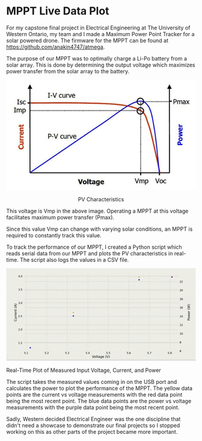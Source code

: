 # MPPT Live Data Plot

For my capstone final project in Electrical Engineering at The University of Western Ontario, my team and I made a Maximum Power Point Tracker for a solar powered drone. The firmware for the MPPT can be found at https://github.com/anakin4747/atmega.

The purpose of our MPPT was to optimally charge a Li-Po battery from a solar array. This is done by determining the output voltage which maximizes power transfer from the solar array to the battery.

<p align="center">
  <img src=".docs/PV-Curve.jpg" alt="Image" />
</p>
<p align="center">PV Characteristics</p>

This voltage is Vmp in the above image. Operating a MPPT at this voltage facilitates maximum power transfer (Pmax).

Since this value Vmp can change with varying solar conditions, an MPPT is required to constantly track this value.

To track the performance of our MPPT, I created a Python script which reads serial data from our MPPT and plots the PV characteristics in real-time. The script also logs the values in a CSV file.

<p align="center">
  <img src=".docs/optimize.gif" alt="Alt Text" />
  
  Real-Time Plot of Measured Input Voltage, Current, and Power
</p>

The script takes the measured values coming in on the USB port and calculates the power to plot the performance of the MPPT. The yellow data points are the current vs voltage measurements with the red data point being the most recent point. The blue data points are the power vs voltage measurements with the purple data point being the most recent point.

Sadly, Western decided Electrical Engineer was the one discipline that didn't need a showcase to demonstrate our final projects so I stopped working on this as other parts of the project became more important.
